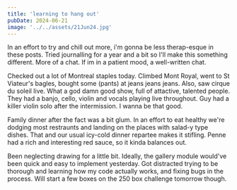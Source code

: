 ```yaml
---
title: 'learning to hang out'
pubDate: 2024-06-21
image: '../../assets/21Jun24.jpg'
---
```

In an effort to try and chill out more, i'm gonna be less therap-esque in these posts. Tried journalling for a year and a bit so I'll make this something different. More of a chat. If im in a patient mood, a well-written chat.

Checked out a lot of Montreal staples today. Climbed Mont Royal, went to St Viateur's bagles, bought some (pants) at jeans jeans jeans. Also, saw cirque du soleil live. What a god damn good show, full of attactive, talented people. They had a banjo, cello, violin and vocals playing live throughout. Guy had a killer violin solo after the intermission. I wanna be that good.

Family dinner after the fact was a bit glum. In an effort to eat healthy we're dodging most restraunts and landing on the places with salad-y type dishes. That and our usual icy-cold dinner repartee makes it stifling. Penne had a rich and interesting red sauce, so it kinda balances out.

Been neglecting drawing for a little bit. Ideally, the gallery module would've been quick and easy to implement yesterday. Got distracted trying to be thorough and learning how my code actually works, and fixing bugs in the process. Will start a few boxes on the 250 box challenge tomorrow though.